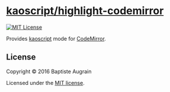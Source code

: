 [kaoscript/highlight-codemirror](https://github.com/kaoscript/highlight-codemirror)
===============================================================

[![MIT License](http://img.shields.io/badge/license-MIT-blue.svg?style=flat)](./LICENSE)

Provides [kaoscript](https://github.com/kaoscript/kaoscript) mode for [CodeMirror](http://codemirror.net/).

License
-------

Copyright &copy; 2016 Baptiste Augrain

Licensed under the [MIT license](http://www.opensource.org/licenses/mit-license.php).